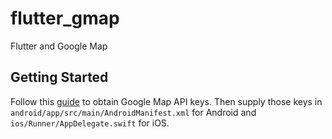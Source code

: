 # flutter_gmap

Flutter and Google Map

## Getting Started

Follow this [guide](https://codelabs.developers.google.com/codelabs/google-maps-in-flutter#3) to obtain Google Map API
keys. Then supply those keys in `android/app/src/main/AndroidManifest.xml` for Android
and `ios/Runner/AppDelegate.swift` for iOS.
